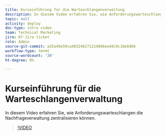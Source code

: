 ```yaml
---
title: Kurseinführung für die Warteschlangenverwaltung
description: In diesem Video erfahren Sie, wie Anforderungswarteschlangen die Nachfrageverwaltung zentralisieren können.
topic: null
activity: deploy
doc-type: intro video
team: Technical Marketing
jira: KT-Jira ticket
role: Admin
source-git-commit: a25a49e59ca483246271214886ea4dc9c10e8d66
workflow-type: tm+mt
source-wordcount: '30'
ht-degree: 0%

---
```


# Kurseinführung für die Warteschlangenverwaltung

In diesem Video erfahren Sie, wie Anforderungswarteschlangen die Nachfrageverwaltung zentralisieren können.

>[!VIDEO](https://video.tv.adobe.com/v/335219/?quality=12&learn=on)
